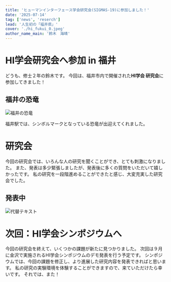 ```yaml
---
title: 'ヒューマンインターフェース学会研究会(SIGMAS-19)に参加しました！'
date: '2025-07-14'
tag: ['news', 'reserch']
lead: '人生初の「福井県」'
cover: './hi_fukui_0.jpeg'
author_name_main: '鈴木　海晴'
---
```


# HI学会研究会へ参加 in 福井

どうも、修士２年の鈴木です。
今回は、福井市内で開催された**HI学会 研究会**に参加してきました！

## 福井の恐竜

![福井の恐竜](./hi_fukui_1.jpeg)

福井駅では、シンボルマークとなっている恐竜が出迎えてくれました。

# 研究会

今回の研究会では、いろんな人の研究を聞くことができ、とても刺激になりました。
また、発表は多少緊張しましたが、発表後に多くの質問をいただいて嬉しかったです。
私の研究を一段階進めることができたと感じ、大変充実した研究会でした。

## 発表中

![代替テキスト](hi_fukui_2.jpeg)

# 次回：HI学会シンポジウムへ

今回の研究会を終えて、いくつかの課題が新たに見つかりました。
次回は９月に金沢で実施されるHI学会シンポジウムのデモ発表を行う予定です。
シンポジウムでは、今回の課題を修正し、より進展した研究内容を発表できればと思います。
私の研究の実験環境を体験することができますので、来ていただけたら幸いです。
それでは、また！
